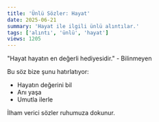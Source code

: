 ```yaml
---
title: 'Ünlü Sözler: Hayat'
date: 2025-06-21
summary: 'Hayat ile ilgili ünlü alıntılar.'
tags: ['alıntı', 'ünlü', 'hayat']
views: 1205
---
```


"Hayat hayatın en değerli hediyesidir." - Bilinmeyen

Bu söz bize şunu hatırlatıyor:
- Hayatın değerini bil
- Anı yaşa
- Umutla ilerle

İlham verici sözler ruhumuza dokunur.